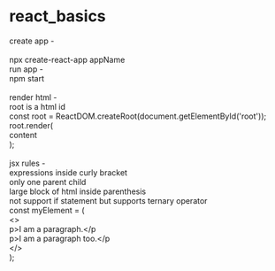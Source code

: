 # react_basics
create app -<br/><br/>
npx create-react-app appName<br/>
run app -<br/>
npm start<br/>
<br/>
render html -<br/>
root is a html id<br/>
const root = ReactDOM.createRoot(document.getElementById('root'));<br/>
root.render(<br/>
content<br/>
);<br/>
<br/>
jsx rules -<br/>
expressions inside curly bracket<br/>
only one parent child<br/>
large block of html inside parenthesis<br/>
not support if statement but supports ternary operator<br/>
const myElement = (<br/>
  <><br/>
  p>I am a paragraph.</p<br/>
  p>I am a paragraph too.</p<br/>
  </><br/>
);<br/>
<br/>
